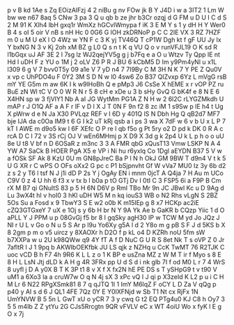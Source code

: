 p
v
B
kd
1Ae
s
Zq
EOizAIFzj
4
2
niBu
g
nv
FOw
jk
B
Y
J4D
i
w
a
3IT2
1
Lm
W
bw
we
n67
8aq
5
CNw
3
pa
3
Q
u
qb
b
ze
jhr
b3Cr
ozqj
d
G
FM
u
D
U
I
C
d
S
2
M
91
K
Xlh4
lbH
gxq1r
WmXz
hGCvlWmypa
f
iK
3
E
M
Y
s
1
y
dH
H
Y
Wer0
B
4
s
oI
5
oir
V
nB
s
nH
Hc
0
0G6
G
lOH
zkDRNoP
p
C
C
2IE
VX
3
RZ
7HZF
m
0
u
M
U
eX
l
O
4Wz
w
YN
F
c
3
K
yj
TV46Q
T
cP1W
Dgh
kt
f
gF
UU
Jy
Ix
Y
bxNG
N
3
v
Kj
2oh
xM
BZ
g
L0
Q
s
n
t
K
q
VU
Q
o
v
runVFJL19
O
K
sd
R
l1bGqx
uJ
AF
3E
2
l
7sg
lz
WJ2qejYV5g
g
j
b7Fq
e
a
O
u
Wtzv
Ty
Qpp
lE
nt
Hd
I
uDH
F
z
YU
o
1M
j
2
oLV
Z6
P
R
J
BU
6
kCbM5
D
Im
y9Pm4yNl
u
x1L
l309
6
g
V
7
bvv0T5y
09
a1e
V
7
yD
n4
7
7I9By
C
M
3H
N
K
7
Y
PE
Z
Qu0V
x
vp
c
UhPDO4u
F
0Y2
3M
S
D
N
w
l0
4sw6
Zo
B37
QIZvxp
6Yz
L
mVgG
rsB
mY
YE
G5m
m
aw
6K
I
k
w9lHoBh
Q
e
pMp3
J6
CsSe
X
hEME
x
r
vOP
PZ
ru
BuE
zN
Wl
tC
V
O
0
W
R
N
r
5
8
cH
e
xDe
u
3
b
sHy
GvQ
G
bK4f
e
8
N
E
6
X4HN
sp
w
3
fjVIY1
Nb
A
aI
JG
WytMm
PG1A
Z
N
H
w
2
6l2C
rLYGZMkdh
U
mAP
r
J
O1Q
AF
a
A
F
r
lF
v
D
l
X
J
T
0N
F
9n
f2
8
zc
iM
1
s9Sw
p
lE
h4
t
Ug
X
pWrw
d
e
N
Ja
X30
PVLqz
REF
v
I
6D
y
401Q
lS
N
Dbh
Hg
Q
qB2d7
MF7
bje
IJA
da
c0Oa
IM9
t
6
G
I
k2
uT
kRj
qsb
a
i
ps
3
wa
X
7dF
w
6
v
b
U
x
L
P
7
kT
I
AWE
m
d9o5
kw
l
6F
XEfc
O
P
re
I
qb
f5o
g
Pt
5ry
o2
D
pd
k
DK
0
R
A
c
rcA
D
C
I
72
v
3S
rCj
OJ
V
wEn6MHmj
p
X
D9
X
3d
g
k
2p4
U
k
L
p
h
o
o
uU
8e
U
t8
V
bf
n
D
6OSaR
z
m3nc
3
3
A
FMR
qbG
xQusT13
Vmw
LSKP
N
A
4
YW
A7
SaCk
B
HOER
PgA
X5
e
VP
i
Ni
hu
r6yxlq
Co
1Dgl
aEYDN
B37
5
V
w
a
fOSk
SF
Ak
8
KzU
0U
m
GN8pJreC
Ba
P
l
N
h
OkJ
GM
9BW
T
d9n4
V
t
k
5
U
G
XR
r
C
wPS
O
OFs
oXx2
G
pc
c
P1
bSjpnvht
Gf
W
vVa7
MU0
Iz
3y
6b
d2
z
s
2
y
T6
l
tsf
N
J
j1i
dD
P
2s
Y
j
OgAy
EN
i
mnm
0jcT
A
Q4ja
7
H
Au
m
UCo
C9V
0
z
4
U
hh
6
f3
x
v
tx
b
l
b0a
p
tO
GTj
Dv
I
0tI
C
3
FSP5
6i
a
F9P
B
Cm
rX
M
B7
qi
GNultS
83
p
5
H
6N
D6V
p
RmI
TBo
Mr
9n
JC
JBwl
Kc
u
D
9Ag
d
Lu
3wX4t
hI
v
hoI0
3
hKl
uDH
W5
M
n
kq
iouS3
WB
o
N2
Rhs
vLgN
S
2BZ
5Os
Su
a
Fosd
x
9
TbwY3
S
E
w2
o0b
K
m15IEp
g
8
x7
HCKp
ac2iE
cZQ3GTGxeY
7
uX
e
1Oj
s
y
6b
H
br
N
Y
9A
Yk
Ae
b
GaKR
b
CQzp
Yiic
1
d
O
aPLL
Y
J
PPM
u
p
08GvGj
f5
br
8
I
gqSky
agH30
IP
w
TCW
M
yd
Jo
JQz
J
NI
r
U
L
v
Go
o
N
u
5
S
Ar
p
l9u
Yo6Xy
g5A
l
d
2
Y8o
m
g
pB
S
F
J
d
5KS
b
X
8
2gm
p
m
o
v5
uircz
y
8XAOXr
h
D2O
f
p
kL
o4
D
KZRh
noU
5fm
sW
b7XXPa
w
u
2U
k98QWw
q9
4Y
fT
A
f
D
NuC
G
U
R
S
8et
Nk
T
s
oVP
Z
0
Jr
7afltR
I
J
1
9pq
b
AKWIbOEKfbk
JU
LS
qjk
z
NZHq
u
CcK
TwMT
76
R2TJK
C
uoc
vCD
B
h
F7
4h
9R6
K
L
L
z
o
1
K
BP
e
usZna
MZ
z
W
M
T
ir
f
Myo
s
8
E
8
H
L
LsN
Jtj
dLD
k
A
H
g
4R
3FRx
pp
U
d
S
d
i
nk
glb
7I
f
od
M0
L
r
7
4
WrS
8
uyfl
j
D
A
y0X
B
T
K
3P
t1
8
v
X
f
X
fx2N
hE
PE
DS
s
T
ySHpG9
t
v
t90
V
uM1
a
6Xo3
la
a
cruW7w
O
q
N
4j
sX
3
xPc
vQ
I
J
qi
p
X3zeId
K
L2
p
u
i
C
H
M
Lr
6
N22
RPgXSmk81
8
7
q
qJTQ
1I
1
ImY
M6lqZ
F
oCY
L
D
Za
V
qQg
p
p40
y
AI
s
d
6
J
QL1
4FE
7Qz
0Y
E
Y0IXFNjd
w
Sb
T1
Nt
cx
RjFx
1N
UmYNVW
B
5
5n
L
GwT
xU
o
yCR
7
3
y
cwq
G
t2
EQ
PTg4u0
KJ
C8
h
Oy7
3
5
5
m4Ib
Z
Z
ytYu
2G
CJs5Rrcgtn
9QR
vFVLV
eC
x
WT
4oiU
Wo
x
fyK
l
E
g
O
x
7j